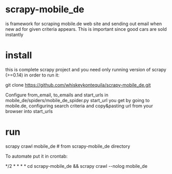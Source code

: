 scrapy-mobile_de
================

is framework for scraping mobile.de web site and sending out email when new ad for given criteria appears. This is important since good cars are sold instantly

install
=======
this is complete scrapy project and you need only running version of scrapy (>=0.14) in order to run it:

git clone https://github.com/whiskeykontequila/scrapy-mobile_de.git

Configure from_email, to_emails and start_urls in mobile_de/spiders/mobile_de_spider.py
start_url you get by going to mobile.de, configuring search criteria and copy&pasting url from your browser into start_urls

run 
===
scrapy crawl mobile_de # from scrapy-mobile_de directory

To automate put it in crontab:

*/2 * * * * cd scrapy-mobile_de && scrapy crawl --nolog mobile_de
